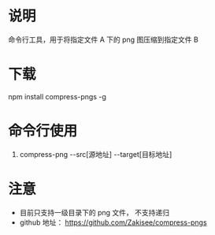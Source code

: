 # 说明

命令行工具，用于将指定文件 A 下的 png 图压缩到指定文件 B

# 下载

npm install compress-pngs -g

# 命令行使用

1.  compress-png --src[源地址] --target[目标地址]

# 注意

- 目前只支持一级目录下的 png 文件， 不支持递归
- github 地址： https://github.com/Zakisee/compress-pngs
